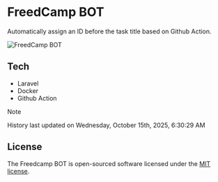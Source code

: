 # FreedCamp BOT

Automatically assign an ID before the task title based on Github Action.

![FreedCamp BOT](https://repository-images.githubusercontent.com/737932867/7d34798b-2680-471c-b089-a78a718d3d6a)

## Tech

- Laravel
- Docker
- Github Action

> [!NOTE]  
> History last updated on Wednesday, October 15th, 2025, 6:30:29 AM

## License

The Freedcamp BOT is open-sourced software licensed under the [MIT license](https://opensource.org/licenses/MIT).
